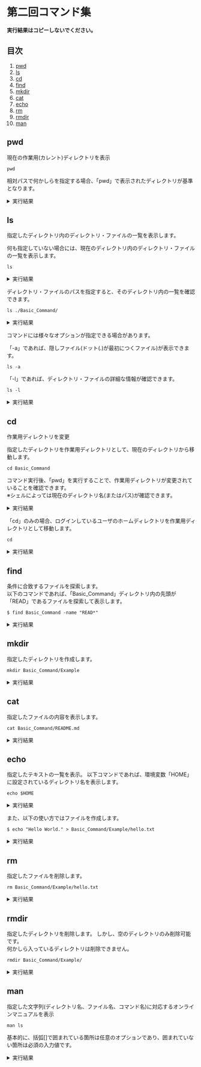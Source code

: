 # 第二回コマンド集

**実行結果はコピーしないでください。**

## 目次
1. [pwd](#pos1)
2. [ls](#pos2)
3. [cd](#pos3)
4. [find](#pos4)
5. [mkdir](#pos5)
6. [cat](#pos6)
7. [echo](#pos7)
8. [rm](#pos8)
9. [rmdir](#pos9)
10. [man](#pos10)

<a id="pos1"></a>

## pwd

現在の作業用(カレント)ディレクトリを表示

```
pwd
```
相対パスで何かしらを指定する場合、「pwd」で表示されたディレクトリが基準となります。

<details><summary>実行結果</summary>

```
$ pwd
/home/mak
```

</details>

<a id="pos2"></a>

## ls

指定したディレクトリ内のディレクトリ・ファイルの一覧を表示します。

何も指定していない場合には、現在のディレクトリ内のディレクトリ・ファイルの一覧を表示します。


```
ls
```

<details><summary>実行結果</summary>

```
$ ls
Basic_Command 
```

</details>

ディレクトリ・ファイルのパスを指定すると、そのディレクトリ内の一覧を確認できます。

```
ls ./Basic_Command/
```

<details><summary>実行結果</summary>

```
$ ls ./Basic_Command/
README.md  README.md:Zone.Identifier
```

</details>


コマンドには様々なオプションが指定できる場合があります。

「-a」であれば、隠しファイル(ドット(.)が最初につくファイル)が表示できます。

```
ls -a
```

「-l」であれば、ディレクトリ・ファイルの詳細な情報が確認できます。

```
ls -l
```

<details><summary>実行結果</summary>

```
$ ls -a
.              .dotnet      .sudo_as_admin_successful
..             .gitconfig   .viminfo
.bash_history  .gnupg       .vscode-remote-containers
.bash_logout   .landscape   .vscode-server
.bashrc        .lesshst     .wget-hsts
.cache         .motd_shown  Basic_Command
.docker        .profile     work
```

```
$ ls -l
drwxr-xr-x 2 mak mak 4096 Feb 22 16:40 Basic_Command
drwxr-xr-x 3 mak mak 4096 Jan 10 20:39 work
```

```
ls -la
total 80
drwxr-x--- 11 mak  mak  4096 Feb 22 17:55 .
drwxr-xr-x  3 root root 4096 Jan  8 20:54 ..
-rw-------  1 mak  mak  5755 Feb 22 16:52 .bash_history
-rw-r--r--  1 mak  mak   220 Jan  8 20:54 .bash_logout
-rw-r--r--  1 mak  mak  3771 Jan  8 20:54 .bashrc
drwx------  3 mak  mak  4096 Jan  9 20:07 .cache
drwx------  3 mak  mak  4096 Jan 10 20:28 .docker
drwxr-xr-x  3 mak  mak  4096 Jan  9 21:00 .dotnet
-rw-r--r--  1 mak  mak    56 Jan  8 20:58 .gitconfig
drwx------  3 mak  mak  4096 Jan 10 22:26 .gnupg
drwxr-xr-x  2 mak  mak  4096 Jan  9 19:57 .landscape
-rw-------  1 mak  mak    36 Feb 22 17:55 .lesshst
-rw-r--r--  1 mak  mak     0 Feb 22 15:58 .motd_shown
-rw-r--r--  1 mak  mak   807 Jan  8 20:54 .profile
-rw-r--r--  1 mak  mak     0 Jan  8 20:56 .sudo_as_admin_successful
-rw-------  1 mak  mak  1187 Jan 10 21:05 .viminfo
drwxr-xr-x  3 mak  mak  4096 Jan  9 20:07 .vscode-remote-containers
drwxr-xr-x  5 mak  mak  4096 Jan  9 20:07 .vscode-server
-rw-r--r--  1 mak  mak   164 Jan  8 21:11 .wget-hsts
drwxr-xr-x  2 mak  mak  4096 Feb 22 16:40 Basic_C
```

</details>

<a id="pos3"></a>

## cd

作業用ディレクトリを変更

指定したディレクトリを作業用ディレクトリとして、現在のディレクトリから移動します。


```
cd Basic_Command
```

コマンド実行後、「pwd」を実行することで、作業用ディレクトリが変更されていることを確認できます。  
※シェルによっては現在のディレクトリ名(またはパス)が確認できます。

<details><summary>実行結果</summary>

```
~$ cd Basic_Command/
~/Basic_Command$
※一度スペースを入力
~/Basic_Command$ pwd
/home/mak/Basic_Command
```

</details>

「cd」のみの場合、ログインしているユーザのホームディレクトリを作業用ディレクトリとして移動します。

```
cd
```

<details><summary>実行結果</summary>

```
~/Basic_Command$ cd
~$
```

</details>


<a id="pos4"></a>

## find

条件に合致するファイルを探索します。  
以下のコマンドであれば、「Basic_Command」ディレクトリ内の先頭が「READ」であるファイルを探索して表示します。

```
$ find Basic_Command -name "READ*"
```

<details><summary>実行結果</summary>

```
$ find Basic_Command -name "READ*"
Basic_Command/README.md:Zone.Identifier
Basic_Command/README.
$ 
```

</details>

<a id="pos5"></a>

## mkdir

指定したディレクトリを作成します。

```
mkdir Basic_Command/Example
```

<details><summary>実行結果</summary>

```
$ mkdir Basic_Command/Example
$ ls Basic_Command/
Example  README.md
$
```

</details>

<a id="pos6"></a>

## cat

指定したファイルの内容を表示します。

```
cat Basic_Command/README.md
```

<details><summary>実行結果</summary>

```
$ cat Basic_Command/README.md
# Basic_Command
Linux基礎コマンド勉強会

---

```

</details>

<a id="pos7"></a>

## echo

指定したテキストの一覧を表示。
以下コマンドであれば、環境変数「HOME」に設定されているディレクトリ名を表示します。

```
echo $HOME
```

<details><summary>実行結果</summary>

```
$ echo $HOME
/home/mak
```

</details>

また、以下の使い方ではファイルを作成します。

```
$ echo "Hello World." > Basic_Command/Example/hello.txt
```

<details><summary>実行結果</summary>

```
$ cat Basic_Command/Example/hello.txt
Hello World.
```

</details>

<a id="pos8"></a>

## rm

指定したファイルを削除します。

```
rm Basic_Command/Example/hello.txt
```

<details><summary>実行結果</summary>

```
$ rm Basic_Command/Example/hello.txt
$ ls Basic_Command/Example/
$
```

</details>

<a id="pos9"></a>

## rmdir

指定したディレクトリを削除します。
しかし、空のディレクトリのみ削除可能です。  
何かしら入っているディレクトリは削除できません。

```
rmdir Basic_Command/Example/
```

<details><summary>実行結果</summary>

```
$ rmdir Basic_Command/Example/
$ rmdir Basic_Command/Data/
rmdir: failed to remove 'Basic_Command/Data/': Directory not empty
```

</details>

<a id="pos10"></a>

## man

指定した文字列(ディレクトリ名、ファイル名、コマンド名)に対応するオンラインマニュアルを表示

```
man ls
```

基本的に、括弧[]で囲まれている箇所は任意のオプションであり、囲まれていない箇所は必須の入力値です。

<details><summary>実行結果</summary>

```
$ man ls

---

LS(1)                       User Commands                      LS(1)

NAME
       ls - list directory contents

SYNOPSIS
       ls [OPTION]... [FILE]...

DESCRIPTION

```

</details>